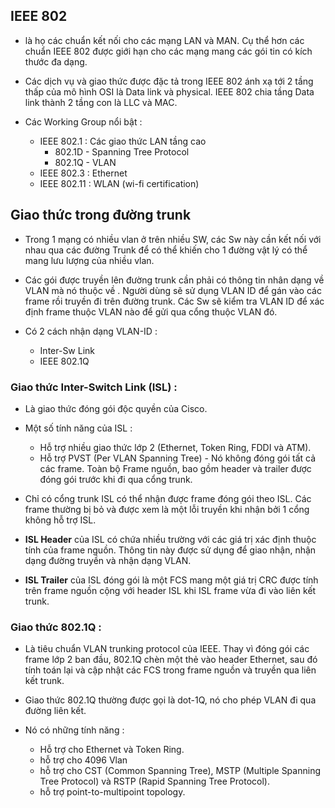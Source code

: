 ﻿## IEEE 802
- là họ các chuẩn kết nối cho các mạng LAN và MAN. Cụ thể hơn các chuẩn IEEE 802 được giới hạn cho các mạng mang các gói tin có kích thước đa dạng.
- Các dịch vụ và giao thức được đặc tả trong IEEE 802 ánh xạ tới 2 tầng thấp của mô hình OSI là Data link và physical. IEEE 802 chia tầng Data link thành 2 tầng con là LLC và MAC.
- Các Working Group nổi bật :

	-	IEEE 802.1 : Các giao thức LAN tầng cao
		-	802.1D - Spanning Tree Protocol
		-	802.1Q - VLAN
	- IEEE 802.3 : Ethernet
	- IEEE 802.11 : WLAN (wi-fi certification)

## Giao thức trong đường trunk
- Trong 1 mạng có nhiều vlan ở trên nhiều SW, các Sw này cần kết nối với nhau qua các đường Trunk để có thể khiến cho 1 đường vật lý có thể mang lưu lượng của nhiều vlan.
- Các gói được truyền lên đường trunk cần phải có thông tin nhân dạng về VLAN mà nó thuộc về . Người dùng sẽ sử dụng VLAN ID để gán vào các frame rồi truyền đi trên đường trunk. Các Sw sẽ kiểm tra VLAN ID để xác định frame thuộc VLAN nào để gửi qua cổng thuộc VLAN đó.
- Có 2 cách nhận dạng VLAN-ID :

	-	Inter-Sw Link
	-	IEEE 802.1Q
### Giao thức Inter-Switch Link (ISL) :
- Là giao thức đóng gói độc quyền của Cisco.
- Một số tính năng của ISL :

	-	Hỗ trợ nhiều giao thức lớp 2 (Ethernet, Token Ring, FDDI và ATM).
	-	Hỗ trợ PVST (Per VLAN Spanning Tree) - Nó không đóng gói tất cả các frame. Toàn bộ Frame nguồn, bao gồm header và trailer được đóng gói trước khi đi qua cổng trunk.
- Chỉ có cổng trunk ISL có thể nhận được frame đóng gói theo ISL. Các frame thường bị bỏ và được xem là một lỗi truyền khi nhận bởi 1 cổng không hỗ trợ ISL.
- **ISL Header** của ISL có chứa nhiều trường với các giá trị xác định thuộc tính của frame nguồn. Thông tin này được sử dụng để giao nhận, nhận dạng đường truyền và nhận dạng VLAN.
- **ISL Trailer** của ISL đóng gói là một FCS mang một giá trị CRC được tính trên frame nguồn cộng với header ISL khi ISL frame vừa đi vào liên kết trunk.

### Giao thức 802.1Q :
- Là tiêu chuẩn VLAN trunking protocol của IEEE. Thay vì đóng gói các frame lớp 2 ban đầu, 802.1Q chèn một thẻ vào header Ethernet, sau đó tính toán lại và cập nhật các FCS trong frame nguồn và truyền qua liên kết trunk.
- Giao thức 802.1Q thường được gọi là dot-1Q, nó cho phép VLAN đi qua đường liên kết.
- Nó có những tính năng :

	-	Hỗ trợ cho Ethernet và Token Ring.
	-	hỗ trợ cho 4096 Vlan
	-	hỗ trợ cho CST (Common Spanning Tree), MSTP (Multiple Spanning Tree Protocol) và RSTP (Rapid Spanning Tree Protocol).
	-	hỗ trợ point-to-multipoint topology.
